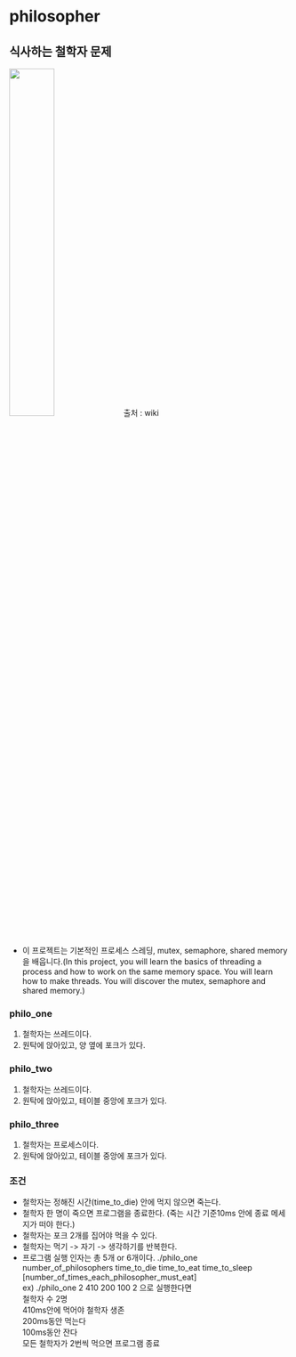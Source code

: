 # philosopher

## 식사하는 철학자 문제


<img src="https://user-images.githubusercontent.com/18901638/135184452-1937ae50-6e90-4ca8-86e9-c0af19da1f99.png" width="40%">
<!-- ![식사하는철학자]![깃헙-식사하는철학자](https://user-images.githubusercontent.com/18901638/135184452-1937ae50-6e90-4ca8-86e9-c0af19da1f99.png) -->
출처 : wiki 

* 이 프로젝트는 기본적인 프로세스 스레딩, mutex, semaphore, shared memory을 배웁니다.(In this project, you will learn the basics of threading a process and how to work on the same memory space. You will learn how to make threads. You will discover the mutex, semaphore and shared memory.)

### philo_one
1. 철학자는 쓰레드이다.
2. 원탁에 앉아있고, 양 옆에 포크가 있다.

### philo_two
1. 철학자는 쓰레드이다.
2. 원탁에 앉아있고, 테이블 중앙에 포크가 있다.

### philo_three
1. 철학자는 프로세스이다.
2. 원탁에 앉아있고, 테이블 중앙에 포크가 있다.

### 조건
* 철학자는 정해진 시간(time_to_die) 안에 먹지 않으면 죽는다.
* 철학자 한 명이 죽으면 프로그램을 종료한다. (죽는 시간 기준10ms 안에 종료 메세지가 떠야 한다.)
* 철학자는 포크 2개를 집어야 먹을 수 있다.
* 철학자는 먹기 -> 자기 -> 생각하기를 반복한다.
* 프로그램 실행 인자는 총 5개 or 6개이다.
./philo_one  number_of_philosophers  time_to_die  time_to_eat  time_to_sleep  [number_of_times_each_philosopher_must_eat] \
ex) ./philo_one 2 410 200 100 2 으로 실행한다면 \
철학자 수 2명 \
410ms안에 먹어야 철학자 생존 \
200ms동안 먹는다 \
100ms동안 잔다 \
모든 철학자가 2번씩 먹으면 프로그램 종료
